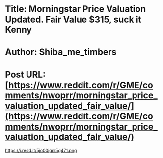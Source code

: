 # Title: Morningstar Price Valuation Updated. Fair Value $315, suck it Kenny
# Author: Shiba_me_timbers
# Post URL: [https://www.reddit.com/r/GME/comments/nwoprr/morningstar_price_valuation_updated_fair_value/](https://www.reddit.com/r/GME/comments/nwoprr/morningstar_price_valuation_updated_fair_value/)


https://i.redd.it/5jo00jqm5g471.png